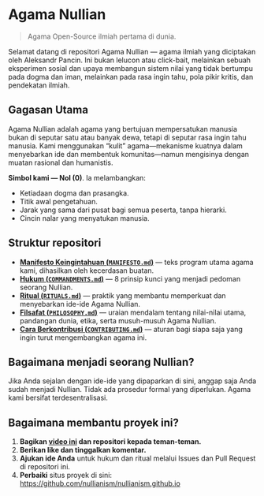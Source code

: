 # Agama Nullian 

> Agama Open-Source ilmiah pertama di dunia.

Selamat datang di repositori Agama Nullian — agama ilmiah yang diciptakan oleh Aleksandr Pancin. Ini bukan lelucon atau click-bait, melainkan sebuah eksperimen sosial dan upaya membangun sistem nilai yang tidak bertumpu pada dogma dan iman, melainkan pada rasa ingin tahu, pola pikir kritis, dan pendekatan ilmiah.

## Gagasan Utama

Agama Nullian adalah agama yang bertujuan mempersatukan manusia bukan di seputar satu atau banyak dewa, tetapi di seputar rasa ingin tahu manusia. Kami menggunakan “kulit” agama—mekanisme kuatnya dalam menyebarkan ide dan membentuk komunitas—namun mengisinya dengan muatan rasional dan humanistis.

**Simbol kami — Nol (0)**. Ia melambangkan:

- Ketiadaan dogma dan prasangka.
- Titik awal pengetahuan.
- Jarak yang sama dari pusat bagi semua peserta, tanpa hierarki.
- Cincin nalar yang menyatukan manusia.

## Struktur repositori

- [**Manifesto Keingintahuan (`MANIFESTO.md`)**](./MANIFESTO.md) — teks program utama agama kami, dihasilkan oleh kecerdasan buatan.
- [**Hukum (`COMMANDMENTS.md`)**](./COMMANDMENTS.md) — 8 prinsip kunci yang menjadi pedoman seorang Nullian.
- [**Ritual (`RITUALS.md`)**](./RITUALS.md) — praktik yang membantu memperkuat dan menyebarkan ide-ide Agama Nullian.
- [**Filsafat (`PHILOSOPHY.md`)**](./PHILOSOPHY.md) — uraian mendalam tentang nilai-nilai utama, pandangan dunia, etika, serta musuh-musuh Agama Nullian.
- [**Cara Berkontribusi (`CONTRIBUTING.md`)**](./CONTRIBUTING.md) — aturan bagi siapa saja yang ingin turut mengembangkan agama ini.

## Bagaimana menjadi seorang Nullian?

Jika Anda sejalan dengan ide-ide yang dipaparkan di sini, anggap saja Anda sudah menjadi Nullian. Tidak ada prosedur formal yang diperlukan. Agama kami bersifat terdesentralisasi.

## Bagaimana membantu proyek ini?

1. **Bagikan [video ini](https://www.youtube.com/watch?v=mCErecXWGCc) dan repositori kepada teman-teman.**
2. **Berikan like dan tinggalkan komentar.**
3. **Ajukan ide Anda** untuk hukum dan ritual melalui Issues dan Pull Request di repositori ini.
4. **Perbaiki** situs proyek di sini: https://github.com/nullianism/nullianism.github.io